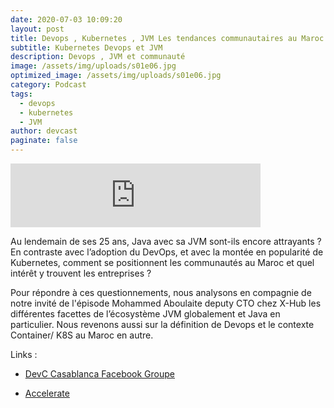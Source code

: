 ```yaml
---
date: 2020-07-03 10:09:20
layout: post
title: Devops , Kubernetes , JVM Les tendances communautaires au Maroc
subtitle: Kubernetes Devops et JVM
description: Devops , JVM et communauté
image: /assets/img/uploads/s01e06.jpg
optimized_image: /assets/img/uploads/s01e06.jpg
category: Podcast
tags:
  - devops
  - kubernetes
  - JVM
author: devcast
paginate: false
---
```

<iframe src="https://anchor.fm/devcastma/embed/episodes/S01E06--Devops---Kubernetes---JVM-Les-tendance-communautaire-au-Maroc-eg7ejc" height="102px" width="400px" frameborder="0" scrolling="no"></iframe>

Au lendemain de ses 25 ans, Java avec sa JVM sont-ils encore attrayants ? En contraste avec l’adoption du DevOps, et avec la montée en popularité de Kubernetes, comment se positionnent les communautés au Maroc et quel intérêt y trouvent les entreprises ?

Pour répondre à ces questionnements, nous analysons en compagnie de notre invité de l'épisode Mohammed Aboulaite deputy CTO chez X-Hub les différentes facettes de l’écosystème JVM globalement et Java en particulier. Nous revenons aussi sur la définition de Devops et le contexte Container/ K8S au Maroc en autre.

Links :

* [DevC Casablanca Facebook Groupe](https://www.facebook.com/groups/DevC.Casablanca) 
* [Accelerate](https://www.amazon.fr/Accelerate-Building-Performing-Technology-Organizations/dp/1942788339)

  [](https://www.amazon.fr/Accelerate-Building-Performing-Technology-Organizations/dp/1942788339)